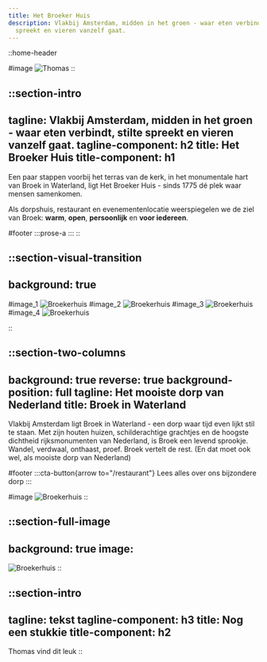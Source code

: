 ```yaml
---
title: Het Broeker Huis
description: Vlakbij Amsterdam, midden in het groen - waar eten verbindt, stilte
  spreekt en vieren vanzelf gaat.
---
```


::home-header

#image
  ![Thomas](/images/IMG_5047.jpeg)
::

::section-intro
---
tagline: Vlakbij Amsterdam, midden in het groen - waar eten verbindt, stilte
  spreekt en vieren vanzelf gaat.
tagline-component: h2
title: Het Broeker Huis
title-component: h1
---
Een paar stappen voorbij het terras van de kerk, in het monumentale hart van Broek in Waterland, ligt Het Broeker Huis - sinds 1775 dé plek waar mensen samenkomen.

Als dorpshuis, restaurant en evenementenlocatie weerspiegelen we de ziel van Broek: **warm**, **open**, **persoonlijk** en **voor iedereen**.

#footer
  :::prose-a
  :::
::

::section-visual-transition
---
background: true
---
#image_1
![Broekerhuis](/images/broekerhuis-1.jpg)
#image_2
![Broekerhuis](/images/broekerhuis-2.jpg)
#image_3
![Broekerhuis](/images/broekerhuis-3.jpg)
#image_4
![Broekerhuis](/images/broekerhuis-4.jpg)

::

::section-two-columns
---
background: true
reverse: true
background-position: full
tagline: Het mooiste dorp van Nederland
title: Broek in Waterland
---
Vlakbij Amsterdam ligt Broek in Waterland - een dorp waar tijd even lijkt stil te staan. Met zijn houten huizen, schilderachtige grachtjes en de hoogste dichtheid rijksmonumenten van Nederland, is Broek een levend sprookje. Wandel, verdwaal, onthaast, proef. Broek vertelt de rest.
(En dat moet ook wel, als mooiste dorp van Nederland)

#footer
  :::cta-button{arrow to="/restaurant"}
  Lees alles over ons bijzondere dorp
  :::
  
#image
![Broekerhuis](/images/6b5d84bf74f06f2501722d284f3d0080.png)
::

::section-full-image
---
background: true
image: 
---

![Broekerhuis](/images/6b5d84bf74f06f2501722d284f3d0080.png)
::

::section-intro
---
tagline: tekst
tagline-component: h3
title: Nog een stukkie
title-component: h2
---
Thomas vind dit leuk
::
